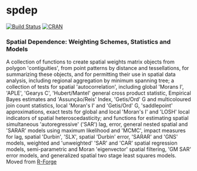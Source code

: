 # spdep

[![Build Status](https://travis-ci.org/r-spatial/spdep.png?branch=master)](https://travis-ci.org/r-spatial/spdep)
[![CRAN](http://www.r-pkg.org/badges/version/spdep)](https://cran.r-project.org/package=spdep)

### Spatial Dependence: Weighting Schemes, Statistics and Models

A collection of functions to create spatial weights matrix objects from polygon 'contiguities', from point patterns by distance and tessellations, for summarizing these objects, and for permitting their use in spatial data analysis, including regional aggregation by minimum spanning tree; a collection of tests for spatial 'autocorrelation', including global 'Morans I', 'APLE', 'Gearys C', 'Hubert/Mantel' general cross product statistic, Empirical Bayes estimates and 'Assunção/Reis' Index, 'Getis/Ord' G and multicoloured join count statistics, local 'Moran's I' and 'Getis/Ord' G, 'saddlepoint' approximations, exact tests for global and local 'Moran's I' and 'LOSH' local indicators of spatial heteroscedasticity; and functions for estimating spatial simultaneous 'autoregressive' ('SAR') lag, error, general nested spatial and 'SARAR' models using maximum likelihood and 'MCMC', impact measures for lag, spatial 'Durbin', 'SLX', spatial 'Durbin' error, 'SARAR' and 'GNS' models, weighted and 'unweighted' 'SAR' and 'CAR' spatial regression models, semi-parametric and Moran 'eigenvector' spatial filtering, 'GM SAR' error models, and generalized spatial two stage least squares models. 
Moved from [R-Forge](https://r-forge.r-project.org/projects/spdep/)
